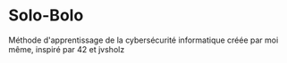 # Solo-Bolo
Méthode d'apprentissage de la cybersécurité informatique créée par moi même, inspiré par 42 et jvsholz
